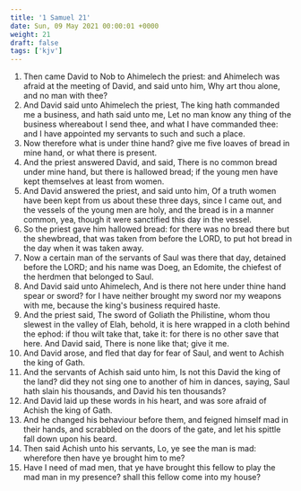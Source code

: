 ```yaml
---
title: '1 Samuel 21'
date: Sun, 09 May 2021 00:00:01 +0000
weight: 21
draft: false
tags: ['kjv'] 
---
```


1. Then came David to Nob to Ahimelech the priest: and Ahimelech was afraid at the meeting of David, and said unto him, Why art thou alone, and no man with thee?
2. And David said unto Ahimelech the priest, The king hath commanded me a business, and hath said unto me, Let no man know any thing of the business whereabout I send thee, and what I have commanded thee: and I have appointed my servants to such and such a place.
3. Now therefore what is under thine hand? give me five loaves of bread in mine hand, or what there is present.
4. And the priest answered David, and said, There is no common bread under mine hand, but there is hallowed bread; if the young men have kept themselves at least from women.
5. And David answered the priest, and said unto him, Of a truth women have been kept from us about these three days, since I came out, and the vessels of the young men are holy, and the bread is in a manner common, yea, though it were sanctified this day in the vessel.
6. So the priest gave him hallowed bread: for there was no bread there but the shewbread, that was taken from before the LORD, to put hot bread in the day when it was taken away.
7. Now a certain man of the servants of Saul was there that day, detained before the LORD; and his name was Doeg, an Edomite, the chiefest of the herdmen that belonged to Saul.
8. And David said unto Ahimelech, And is there not here under thine hand spear or sword? for I have neither brought my sword nor my weapons with me, because the king's business required haste.
9. And the priest said, The sword of Goliath the Philistine, whom thou slewest in the valley of Elah, behold, it is here wrapped in a cloth behind the ephod: if thou wilt take that, take it: for there is no other save that here. And David said, There is none like that; give it me.
10. And David arose, and fled that day for fear of Saul, and went to Achish the king of Gath.
11. And the servants of Achish said unto him, Is not this David the king of the land? did they not sing one to another of him in dances, saying, Saul hath slain his thousands, and David his ten thousands?
12. And David laid up these words in his heart, and was sore afraid of Achish the king of Gath.
13. And he changed his behaviour before them, and feigned himself mad in their hands, and scrabbled on the doors of the gate, and let his spittle fall down upon his beard.
14. Then said Achish unto his servants, Lo, ye see the man is mad: wherefore then have ye brought him to me?
15. Have I need of mad men, that ye have brought this fellow to play the mad man in my presence? shall this fellow come into my house?
